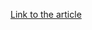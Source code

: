 [Link to the article](https://thehackernews.com/2025/05/samsung-patches-cve-2025-4632-used-to.html)
